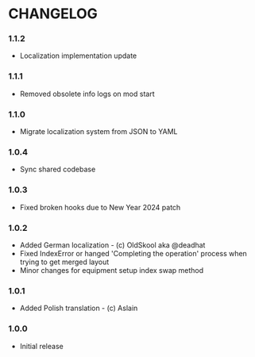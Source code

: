 # CHANGELOG

### 1.1.2

- Localization implementation update

### 1.1.1

- Removed obsolete info logs on mod start

### 1.1.0

- Migrate localization system from JSON to YAML

### 1.0.4

- Sync shared codebase

### 1.0.3

- Fixed broken hooks due to New Year 2024 patch

### 1.0.2

- Added German localization - (c) OldSkool aka @deadhat
- Fixed IndexError or hanged 'Completing the operation' process when trying to get merged layout
- Minor changes for equipment setup index swap method 

### 1.0.1

- Added Polish translation - (c) Aslain

### 1.0.0

- Initial release
